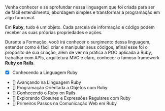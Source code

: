 Venha conhecer e se aprofundar nessa linguagem que
foi criada para ser de fácil entendimento, abordagem
simples e transformar a programação em algo funcional.

Em **Ruby**, tudo é um objeto. Cada parcela de informação
e código podem receber as suas próprias propriedades e ações.

Durante a Formação, você irá conhecer o surgimento
dessa linguagem, entender como é fácil criar e
manipular seus códigos, afinal esse foi o propósito
de sua criação, além de ver na prática a POO aplicada a
Ruby, trabalhar com APIs, arquitetura MVC e claro,
conhecer o famoso framework **Ruby on Rails**.

- [x] Conhecendo a Linguagem Ruby
- [] Avançando na Linguagem Ruby
- [] Programação Orientada a Objetos com Ruby
- [] Conhecendo o Ruby on Rails
- [] Explorando Closures e Expressões Regulares com Ruby
- [] Primeiros Passos na Comunicação Web em Ruby